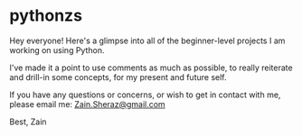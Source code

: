 # pythonzs
Hey everyone! 
Here's a glimpse into all of the beginner-level projects I am working on using Python. 

I've made it a point to use comments as much as possible, to really reiterate and drill-in some concepts, for my present and future self.

If you have any questions or concerns, or wish to get in contact with me, please email me: 
Zain.Sheraz@gmail.com

Best,
Zain
